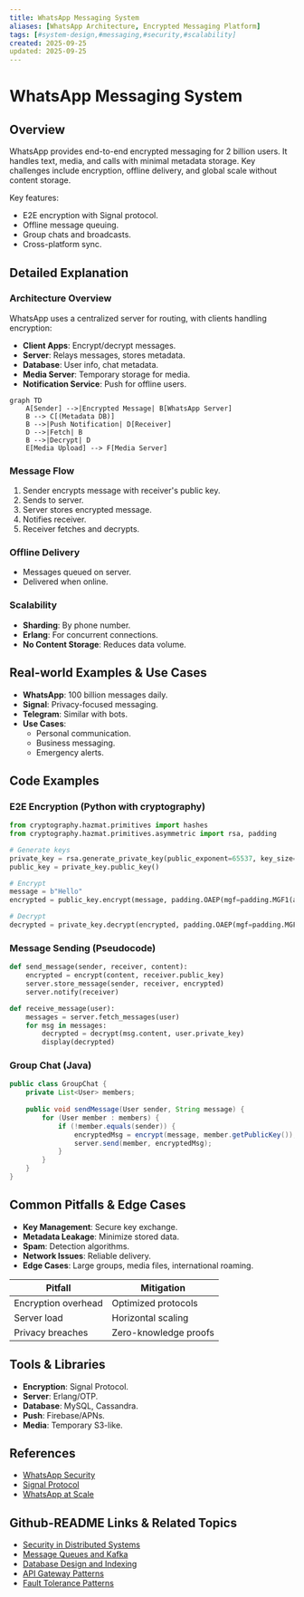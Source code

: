 ```yaml
---
title: WhatsApp Messaging System
aliases: [WhatsApp Architecture, Encrypted Messaging Platform]
tags: [#system-design,#messaging,#security,#scalability]
created: 2025-09-25
updated: 2025-09-25
---
```


# WhatsApp Messaging System

## Overview

WhatsApp provides end-to-end encrypted messaging for 2 billion users. It handles text, media, and calls with minimal metadata storage. Key challenges include encryption, offline delivery, and global scale without content storage.

Key features:
- E2E encryption with Signal protocol.
- Offline message queuing.
- Group chats and broadcasts.
- Cross-platform sync.

## Detailed Explanation

### Architecture Overview

WhatsApp uses a centralized server for routing, with clients handling encryption:

- **Client Apps**: Encrypt/decrypt messages.
- **Server**: Relays messages, stores metadata.
- **Database**: User info, chat metadata.
- **Media Server**: Temporary storage for media.
- **Notification Service**: Push for offline users.

```mermaid
graph TD
    A[Sender] -->|Encrypted Message| B[WhatsApp Server]
    B --> C[(Metadata DB)]
    B -->|Push Notification| D[Receiver]
    D -->|Fetch| B
    B -->|Decrypt| D
    E[Media Upload] --> F[Media Server]
```

### Message Flow

1. Sender encrypts message with receiver's public key.
2. Sends to server.
3. Server stores encrypted message.
4. Notifies receiver.
5. Receiver fetches and decrypts.

### Offline Delivery

- Messages queued on server.
- Delivered when online.

### Scalability

- **Sharding**: By phone number.
- **Erlang**: For concurrent connections.
- **No Content Storage**: Reduces data volume.

## Real-world Examples & Use Cases

- **WhatsApp**: 100 billion messages daily.
- **Signal**: Privacy-focused messaging.
- **Telegram**: Similar with bots.
- **Use Cases**:
  - Personal communication.
  - Business messaging.
  - Emergency alerts.

## Code Examples

### E2E Encryption (Python with cryptography)

```python
from cryptography.hazmat.primitives import hashes
from cryptography.hazmat.primitives.asymmetric import rsa, padding

# Generate keys
private_key = rsa.generate_private_key(public_exponent=65537, key_size=2048)
public_key = private_key.public_key()

# Encrypt
message = b"Hello"
encrypted = public_key.encrypt(message, padding.OAEP(mgf=padding.MGF1(algorithm=hashes.SHA256()), algorithm=hashes.SHA256(), label=None))

# Decrypt
decrypted = private_key.decrypt(encrypted, padding.OAEP(mgf=padding.MGF1(algorithm=hashes.SHA256()), algorithm=hashes.SHA256(), label=None))
```

### Message Sending (Pseudocode)

```python
def send_message(sender, receiver, content):
    encrypted = encrypt(content, receiver.public_key)
    server.store_message(sender, receiver, encrypted)
    server.notify(receiver)

def receive_message(user):
    messages = server.fetch_messages(user)
    for msg in messages:
        decrypted = decrypt(msg.content, user.private_key)
        display(decrypted)
```

### Group Chat (Java)

```java
public class GroupChat {
    private List<User> members;
    
    public void sendMessage(User sender, String message) {
        for (User member : members) {
            if (!member.equals(sender)) {
                encryptedMsg = encrypt(message, member.getPublicKey());
                server.send(member, encryptedMsg);
            }
        }
    }
}
```

## Common Pitfalls & Edge Cases

- **Key Management**: Secure key exchange.
- **Metadata Leakage**: Minimize stored data.
- **Spam**: Detection algorithms.
- **Network Issues**: Reliable delivery.
- **Edge Cases**: Large groups, media files, international roaming.

| Pitfall | Mitigation |
|---------|------------|
| Encryption overhead | Optimized protocols |
| Server load | Horizontal scaling |
| Privacy breaches | Zero-knowledge proofs |

## Tools & Libraries

- **Encryption**: Signal Protocol.
- **Server**: Erlang/OTP.
- **Database**: MySQL, Cassandra.
- **Push**: Firebase/APNs.
- **Media**: Temporary S3-like.

## References

- [WhatsApp Security](https://faq.whatsapp.com/28030015)
- [Signal Protocol](https://signal.org/docs/)
- [WhatsApp at Scale](https://engineering.fb.com/2014/01/14/security/whatsapp-at-facebook/)

## Github-README Links & Related Topics

- [Security in Distributed Systems](../security-in-distributed-systems/README.md)
- [Message Queues and Kafka](../message-queues-and-kafka/README.md)
- [Database Design and Indexing](../database-design-and-indexing/README.md)
- [API Gateway Patterns](../api-gateway-patterns/README.md)
- [Fault Tolerance Patterns](../fault-tolerance-patterns/README.md)